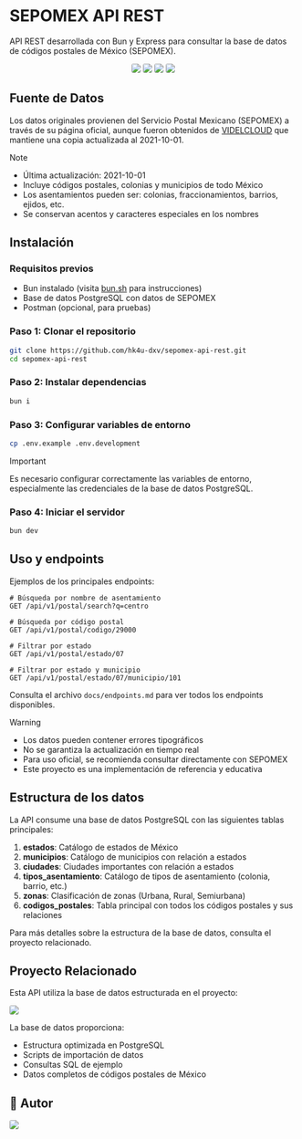# SEPOMEX API REST

API REST desarrollada con Bun y Express para consultar la base de datos de códigos postales de México (SEPOMEX).

<div align="center">
  <img src="https://img.shields.io/badge/-Bun-000000?style=for-the-badge&logo=bun&labelColor=282c34" style="border-radius: 3px;" />
  <img src="https://img.shields.io/badge/-Express-000000?style=for-the-badge&logo=express&labelColor=282c34" style="border-radius: 3px;" />
  <img src="https://img.shields.io/badge/-Biome-000000?style=for-the-badge&logo=biome&labelColor=282c34" style="border-radius: 3px;" />
  <img src="https://img.shields.io/badge/-Postman-000000?style=for-the-badge&logo=postman&labelColor=282c34" style="border-radius: 3px;" />
</div>

## Fuente de Datos

Los datos originales provienen del Servicio Postal Mexicano (SEPOMEX) a través de su página oficial, aunque fueron obtenidos de [VIDELCLOUD](https://videlcloud.wordpress.com/2017/01/17/descarga-la-base-de-datos-de-codigos-postales-colonias-municipios-y-estados-de-todo-mexico/) que mantiene una copia actualizada al 2021-10-01.

> [!NOTE]
>
> - Última actualización: 2021-10-01
> - Incluye códigos postales, colonias y municipios de todo México
> - Los asentamientos pueden ser: colonias, fraccionamientos, barrios, ejidos, etc.
> - Se conservan acentos y caracteres especiales en los nombres

## Instalación

### Requisitos previos

- Bun instalado (visita [bun.sh](https://bun.sh) para instrucciones)
- Base de datos PostgreSQL con datos de SEPOMEX
- Postman (opcional, para pruebas)

### Paso 1: Clonar el repositorio

```bash
git clone https://github.com/hk4u-dxv/sepomex-api-rest.git
cd sepomex-api-rest
```

### Paso 2: Instalar dependencias

```bash
bun i
```

### Paso 3: Configurar variables de entorno

```bash
cp .env.example .env.development
```

> [!IMPORTANT]
> Es necesario configurar correctamente las variables de entorno, especialmente las credenciales de la base de datos PostgreSQL.

### Paso 4: Iniciar el servidor

```bash
bun dev
```

## Uso y endpoints

Ejemplos de los principales endpoints:

```http
# Búsqueda por nombre de asentamiento
GET /api/v1/postal/search?q=centro

# Búsqueda por código postal
GET /api/v1/postal/codigo/29000

# Filtrar por estado
GET /api/v1/postal/estado/07

# Filtrar por estado y municipio
GET /api/v1/postal/estado/07/municipio/101
```

Consulta el archivo `docs/endpoints.md` para ver todos los endpoints disponibles.

> [!WARNING]
>
> - Los datos pueden contener errores tipográficos
> - No se garantiza la actualización en tiempo real
> - Para uso oficial, se recomienda consultar directamente con SEPOMEX
> - Este proyecto es una implementación de referencia y educativa

## Estructura de los datos

La API consume una base de datos PostgreSQL con las siguientes tablas principales:

1. **estados**: Catálogo de estados de México
2. **municipios**: Catálogo de municipios con relación a estados
3. **ciudades**: Ciudades importantes con relación a estados
4. **tipos_asentamiento**: Catálogo de tipos de asentamiento (colonia, barrio, etc.)
5. **zonas**: Clasificación de zonas (Urbana, Rural, Semiurbana)
6. **codigos_postales**: Tabla principal con todos los códigos postales y sus relaciones

Para más detalles sobre la estructura de la base de datos, consulta el proyecto relacionado.

## Proyecto Relacionado

Esta API utiliza la base de datos estructurada en el proyecto:

<a href="https://github.com/hk4u-dxv/sepomex-psql-db">
  <img src="https://img.shields.io/badge/-sepomex--psql--db-000000?style=for-the-badge&logo=github&labelColor=282c34" style="border-radius: 3px;" />
</a>

La base de datos proporciona:

- Estructura optimizada en PostgreSQL
- Scripts de importación de datos
- Consultas SQL de ejemplo
- Datos completos de códigos postales de México

## 🥷 Autor

<a href="https://github.com/hk4u-dxv">
  <img src="https://img.shields.io/badge/-hk4u--dxv-000000?style=for-the-badge&logo=github&labelColor=282c34" style="border-radius: 3px;" />
</a>
